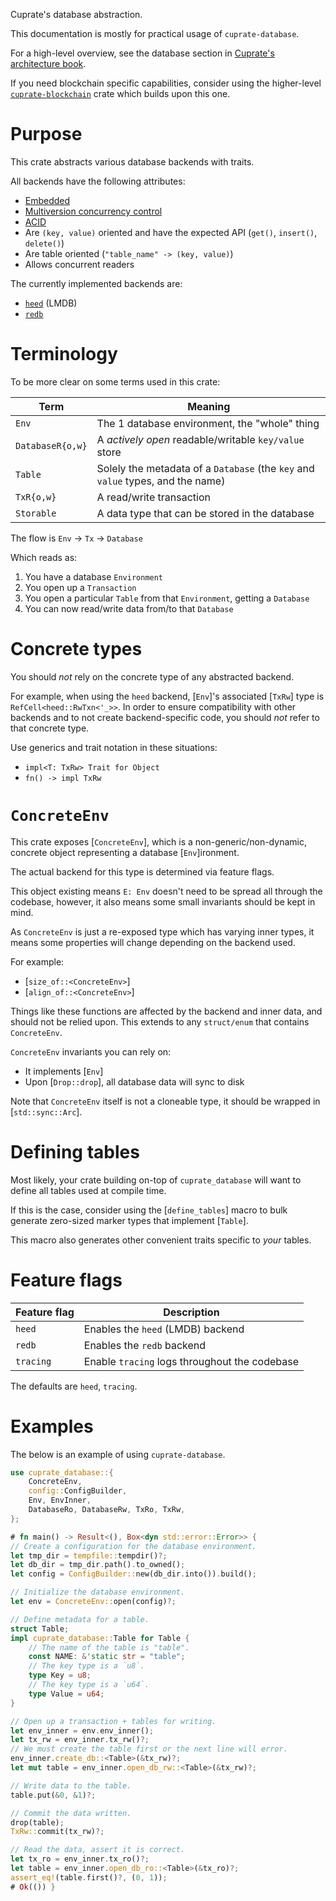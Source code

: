 Cuprate's database abstraction.

This documentation is mostly for practical usage of `cuprate-database`.

For a high-level overview, see the database section in
[Cuprate's architecture book](https://architecture.cuprate.org).

If you need blockchain specific capabilities, consider using the higher-level
[`cuprate-blockchain`](https://doc.cuprate.org/cuprate_blockchain) crate which builds upon this one.

# Purpose
This crate abstracts various database backends with traits.

All backends have the following attributes:
- [Embedded](https://en.wikipedia.org/wiki/Embedded_database)
- [Multiversion concurrency control](https://en.wikipedia.org/wiki/Multiversion_concurrency_control)
- [ACID](https://en.wikipedia.org/wiki/ACID)
- Are `(key, value)` oriented and have the expected API (`get()`, `insert()`, `delete()`)
- Are table oriented (`"table_name" -> (key, value)`)
- Allows concurrent readers

The currently implemented backends are:
- [`heed`](https://github.com/meilisearch/heed) (LMDB)
- [`redb`](https://github.com/cberner/redb)

# Terminology
To be more clear on some terms used in this crate:

| Term             | Meaning                              |
|------------------|--------------------------------------|
| `Env`            | The 1 database environment, the "whole" thing
| `DatabaseR{o,w}` | A _actively open_ readable/writable `key/value` store
| `Table`          | Solely the metadata of a `Database` (the `key` and `value` types, and the name)
| `TxR{o,w}`       | A read/write transaction
| `Storable`       | A data type that can be stored in the database

The flow is `Env` -> `Tx` -> `Database`

Which reads as:
1. You have a database `Environment`
1. You open up a `Transaction`
1. You open a particular `Table` from that `Environment`, getting a `Database`
1. You can now read/write data from/to that `Database`

# Concrete types
You should _not_ rely on the concrete type of any abstracted backend.

For example, when using the `heed` backend, [`Env`]'s associated [`TxRw`] type
is `RefCell<heed::RwTxn<'_>>`. In order to ensure compatibility with other backends
and to not create backend-specific code, you should _not_ refer to that concrete type.

Use generics and trait notation in these situations:
- `impl<T: TxRw> Trait for Object`
- `fn() -> impl TxRw`

# `ConcreteEnv`
This crate exposes [`ConcreteEnv`], which is a non-generic/non-dynamic,
concrete object representing a database [`Env`]ironment.

The actual backend for this type is determined via feature flags.

This object existing means `E: Env` doesn't need to be spread all through the codebase,
however, it also means some small invariants should be kept in mind.

As `ConcreteEnv` is just a re-exposed type which has varying inner types,
it means some properties will change depending on the backend used.

For example:
- [`size_of::<ConcreteEnv>`]
- [`align_of::<ConcreteEnv>`]

Things like these functions are affected by the backend and inner data,
and should not be relied upon. This extends to any `struct/enum` that contains `ConcreteEnv`.

`ConcreteEnv` invariants you can rely on:
- It implements [`Env`]
- Upon [`Drop::drop`], all database data will sync to disk

Note that `ConcreteEnv` itself is not a cloneable type,
it should be wrapped in [`std::sync::Arc`].

<!-- SOMEDAY: replace `ConcreteEnv` with `fn Env::open() -> impl Env`/
and use `<E: Env>` everywhere it is stored instead. This would allow
generic-backed dynamic runtime selection of the database backend, i.e.
the user can select which database backend they use. -->

# Defining tables
Most likely, your crate building on-top of `cuprate_database` will
want to define all tables used at compile time.

If this is the case, consider using the [`define_tables`] macro
to bulk generate zero-sized marker types that implement [`Table`].

This macro also generates other convenient traits specific to _your_ tables.

# Feature flags
| Feature flag | Description |
|--------------|-------------|
| `heed`       | Enables the `heed` (LMDB) backend
| `redb`       | Enables the `redb` backend
| `tracing`    | Enable `tracing` logs throughout the codebase

The defaults are `heed`, `tracing`.

# Examples
The below is an example of using `cuprate-database`.

```rust
use cuprate_database::{
    ConcreteEnv,
    config::ConfigBuilder,
    Env, EnvInner,
    DatabaseRo, DatabaseRw, TxRo, TxRw,
};

# fn main() -> Result<(), Box<dyn std::error::Error>> {
// Create a configuration for the database environment.
let tmp_dir = tempfile::tempdir()?;
let db_dir = tmp_dir.path().to_owned();
let config = ConfigBuilder::new(db_dir.into()).build();

// Initialize the database environment.
let env = ConcreteEnv::open(config)?;

// Define metadata for a table.
struct Table;
impl cuprate_database::Table for Table {
    // The name of the table is "table".
    const NAME: &'static str = "table";
    // The key type is a `u8`.
    type Key = u8;
    // The key type is a `u64`.
    type Value = u64;
}

// Open up a transaction + tables for writing.
let env_inner = env.env_inner();
let tx_rw = env_inner.tx_rw()?;
// We must create the table first or the next line will error.
env_inner.create_db::<Table>(&tx_rw)?;
let mut table = env_inner.open_db_rw::<Table>(&tx_rw)?;

// Write data to the table.
table.put(&0, &1)?;

// Commit the data written.
drop(table);
TxRw::commit(tx_rw)?;

// Read the data, assert it is correct.
let tx_ro = env_inner.tx_ro()?;
let table = env_inner.open_db_ro::<Table>(&tx_ro)?;
assert_eq!(table.first()?, (0, 1));
# Ok(()) }
```